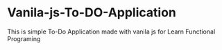 # Vanila-js-To-DO-Application
This is simple To-Do Application made with vanila js for Learn Functional Programing
